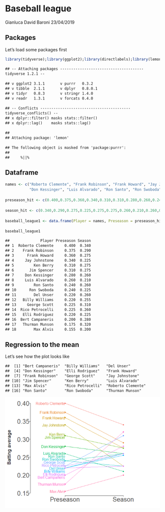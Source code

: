 Baseball league
================
Gianluca David Baroni
23/04/2019

## Packages

Let’s load some packages first

``` r
library(tidyverse);library(ggplot2);library(directlabels);library(lemon)
```

    ## -- Attaching packages -------------------------------------- tidyverse 1.2.1 --

    ## v ggplot2 3.1.1       v purrr   0.3.2  
    ## v tibble  2.1.1       v dplyr   0.8.0.1
    ## v tidyr   0.8.3       v stringr 1.4.0  
    ## v readr   1.3.1       v forcats 0.4.0

    ## -- Conflicts ----------------------------------------- tidyverse_conflicts() --
    ## x dplyr::filter() masks stats::filter()
    ## x dplyr::lag()    masks stats::lag()

    ## 
    ## Attaching package: 'lemon'

    ## The following object is masked from 'package:purrr':
    ## 
    ##     %||%

## Dataframe

``` r
names <- c("Roberto Clemente", "Frank Robinson", "Frank Howard", "Jay Johnstone", "Ken Berry", "Jim Spencer",
           "Don Kessinger", "Luis Alvarado", "Ron Santo", "Ron Swoboda", "Del Unser", "Billy Williams", "George Scott", "Rico Petrocelli", "Elli Rodriguez", "Bert Campaneris", "Thurman Munson", "Max Alvis")

preseason_hit <- c(0.400,0.375,0.360,0.340,0.310,0.310,0.280,0.260,0.240,0.240,0.220,0.220,0.225,0.225,0.220,0.200,0.175,0.155)

season_hit <- c(0.340,0.290,0.275,0.225,0.275,0.275,0.260,0.210,0.260,0.225,0.260,0.255,0.310,0.260,0.225,0.280,0.320,0.200)

baseball_league1 <- data.frame(Player = names, Preseason = preseason_hit, Season = season_hit)

baseball_league1
```

    ##              Player Preseason Season
    ## 1  Roberto Clemente     0.400  0.340
    ## 2    Frank Robinson     0.375  0.290
    ## 3      Frank Howard     0.360  0.275
    ## 4     Jay Johnstone     0.340  0.225
    ## 5         Ken Berry     0.310  0.275
    ## 6       Jim Spencer     0.310  0.275
    ## 7     Don Kessinger     0.280  0.260
    ## 8     Luis Alvarado     0.260  0.210
    ## 9         Ron Santo     0.240  0.260
    ## 10      Ron Swoboda     0.240  0.225
    ## 11        Del Unser     0.220  0.260
    ## 12   Billy Williams     0.220  0.255
    ## 13     George Scott     0.225  0.310
    ## 14  Rico Petrocelli     0.225  0.260
    ## 15   Elli Rodriguez     0.220  0.225
    ## 16  Bert Campaneris     0.200  0.280
    ## 17   Thurman Munson     0.175  0.320
    ## 18        Max Alvis     0.155  0.200

## Regression to the mean

Let’s see how the plot looks like

    ##  [1] "Bert Campaneris"  "Billy Williams"   "Del Unser"       
    ##  [4] "Don Kessinger"    "Elli Rodriguez"   "Frank Howard"    
    ##  [7] "Frank Robinson"   "George Scott"     "Jay Johnstone"   
    ## [10] "Jim Spencer"      "Ken Berry"        "Luis Alvarado"   
    ## [13] "Max Alvis"        "Rico Petrocelli"  "Roberto Clemente"
    ## [16] "Ron Santo"        "Ron Swoboda"      "Thurman Munson"

![](baseball_for_repo_files/figure-gfm/pressure-1.png)<!-- -->
